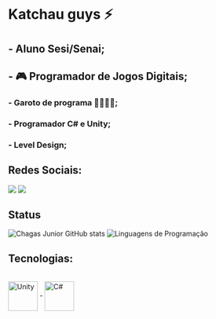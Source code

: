 #  Katchau guys ⚡

##   - Aluno Sesi/Senai;

##  - 🎮 Programador de Jogos Digitais;

###   - Garoto de programa 👨‍💻👨‍💻;

###   - Programador C# e Unity;
###   - Level Design;


## Redes Sociais: 
<div> 
  <a href="https://www.instagram.com/sousa._85/" target="_blank"><img src="https://img.shields.io/badge/-Instagram-%23E4405F?style=for-the-badge&logo=instagram&logoColor=white" target="_blank"></a>
  <a href = "mailto:sousasales085@gmail.com"><img src="https://img.shields.io/badge/-Gmail-%23333?style=for-the-badge&logo=gmail&logoColor=white" target="_blank"></a>
  
</div>

## Status
![Chagas Junior GitHub stats](https://github-readme-stats.vercel.app/api?username=Sousa095&show_icons=true&theme=Gradient)
![Linguagens de Programação](https://github-readme-stats.vercel.app/api/top-langs/?username=Sousa095&layout=compact&hide_title=true&theme=radical)

## Tecnologias:

<div style="display: inline_block"><br/>
   <img align="center" alt="Unity" heigth = 60 width = 60 src=  "https://cdn.jsdelivr.net/gh/devicons/devicon/icons/unity/unity-original.svg" />
-
  <img align="center" alt="C#" heigth = 60 width = 60 src= "https://cdn.jsdelivr.net/gh/devicons/devicon/icons/csharp/csharp-original.svg" />
                                     
                                                                                                                                                             
